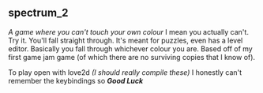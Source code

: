 ## spectrum_2
_A game where you can't touch your own colour_
I mean you actually can't. Try it. You'll fall straight through.
It's meant for puzzles, even has a level editor. Basically you fall through whichever colour you are. Based off of my first game jam game (of which there are no surviving copies that I know of).

To play open with love2d _(I should really compile these)_
I honestly can't remember the keybindings so _**Good Luck**_
